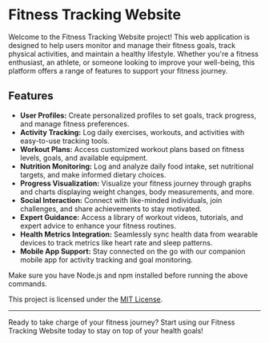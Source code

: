 # Fitness Tracking Website

Welcome to the Fitness Tracking Website project! This web application is designed to help users monitor and manage their fitness goals, track physical activities, and maintain a healthy lifestyle. Whether you're a fitness enthusiast, an athlete, or someone looking to improve your well-being, this platform offers a range of features to support your fitness journey.

## Features

- **User Profiles:** Create personalized profiles to set goals, track progress, and manage fitness preferences.
- **Activity Tracking:** Log daily exercises, workouts, and activities with easy-to-use tracking tools.
- **Workout Plans:** Access customized workout plans based on fitness levels, goals, and available equipment.
- **Nutrition Monitoring:** Log and analyze daily food intake, set nutritional targets, and make informed dietary choices.
- **Progress Visualization:** Visualize your fitness journey through graphs and charts displaying weight changes, body measurements, and more.
- **Social Interaction:** Connect with like-minded individuals, join challenges, and share achievements to stay motivated.
- **Expert Guidance:** Access a library of workout videos, tutorials, and expert advice to enhance your fitness routines.
- **Health Metrics Integration:** Seamlessly sync health data from wearable devices to track metrics like heart rate and sleep patterns.
- **Mobile App Support:** Stay connected on the go with our companion mobile app for activity tracking and goal monitoring.


Make sure you have Node.js and npm installed before running the above commands.


This project is licensed under the [MIT License](LICENSE).

---

Ready to take charge of your fitness journey? Start using our Fitness Tracking Website today to stay on top of your health goals!

